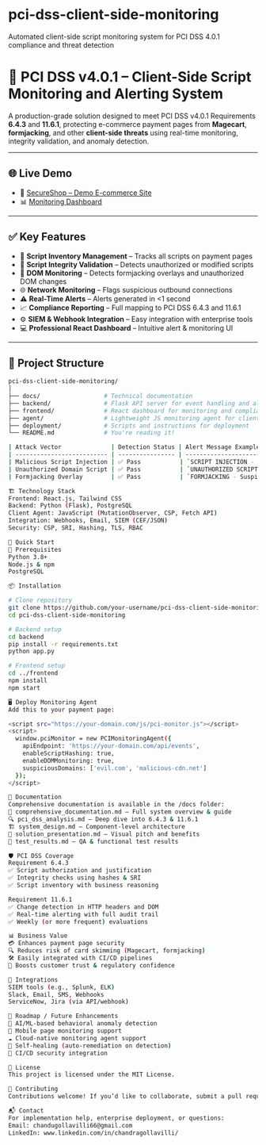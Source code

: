 # pci-dss-client-side-monitoring
Automated client-side script monitoring system for PCI DSS 4.0.1 compliance and threat detection

# 🔐 PCI DSS v4.0.1 – Client-Side Script Monitoring and Alerting System

A production-grade solution designed to meet PCI DSS v4.0.1 Requirements **6.4.3** and **11.6.1**, protecting e-commerce payment pages from **Magecart**, **formjacking**, and other **client-side threats** using real-time monitoring, integrity validation, and anomaly detection.

---

## 🌐 Live Demo

- 🛒 [SecureShop – Demo E-commerce Site](https://uodesjpj.manus.space)
- 📊 [Monitoring Dashboard](https://77h9ikcj1gx9.manus.space)

---

## ✅ Key Features

- 📜 **Script Inventory Management** – Tracks all scripts on payment pages
- 🔐 **Script Integrity Validation** – Detects unauthorized or modified scripts
- 🧬 **DOM Monitoring** – Detects formjacking overlays and unauthorized DOM changes
- 🌐 **Network Monitoring** – Flags suspicious outbound connections
- ⚠️ **Real-Time Alerts** – Alerts generated in <1 second
- 📈 **Compliance Reporting** – Full mapping to PCI DSS 6.4.3 and 11.6.1
- ⚙️ **SIEM & Webhook Integration** – Easy integration with enterprise tools
- 💻 **Professional React Dashboard** – Intuitive alert & monitoring UI

---

## 📁 Project Structure

```bash
pci-dss-client-side-monitoring/
│
├── docs/                  # Technical documentation
├── backend/               # Flask API server for event handling and alerting
├── frontend/              # React dashboard for monitoring and compliance
├── agent/                 # Lightweight JS monitoring agent for client-side
├── deployment/            # Scripts and instructions for deployment
└── README.md              # You're reading it!

| Attack Vector              | Detection Status | Alert Message Example                              |
| -------------------------- | ---------------- | -------------------------------------------------- |
| Malicious Script Injection | ✅ Pass           | `SCRIPT INJECTION - Malicious script injected`     |
| Unauthorized Domain Script | ✅ Pass           | `UNAUTHORIZED SCRIPT - Loaded from evil.com`       |
| Formjacking Overlay        | ✅ Pass           | `FORMJACKING - Suspicious overlay on payment form` |

🏗️ Technology Stack
Frontend: React.js, Tailwind CSS
Backend: Python (Flask), PostgreSQL
Client Agent: JavaScript (MutationObserver, CSP, Fetch API)
Integration: Webhooks, Email, SIEM (CEF/JSON)
Security: CSP, SRI, Hashing, TLS, RBAC

🚀 Quick Start
🔧 Prerequisites
Python 3.8+
Node.js & npm
PostgreSQL

📦 Installation

# Clone repository
git clone https://github.com/your-username/pci-dss-client-side-monitoring.git
cd pci-dss-client-side-monitoring

# Backend setup
cd backend
pip install -r requirements.txt
python app.py

# Frontend setup
cd ../frontend
npm install
npm start

🖥️ Deploy Monitoring Agent
Add this to your payment page:

<script src="https://your-domain.com/js/pci-monitor.js"></script>
<script>
  window.pciMonitor = new PCIMonitoringAgent({
    apiEndpoint: 'https://your-domain.com/api/events',
    enableScriptHashing: true,
    enableDOMMonitoring: true,
    suspiciousDomains: ['evil.com', 'malicious-cdn.net']
  });
</script>

📝 Documentation
Comprehensive documentation is available in the /docs folder:
📘 comprehensive_documentation.md – Full system overview & guide
🔍 pci_dss_analysis.md – Deep dive into 6.4.3 & 11.6.1
🏗️ system_design.md – Component-level architecture
🎯 solution_presentation.md – Visual pitch and benefits
🧪 test_results.md – QA & functional test results

🛡️ PCI DSS Coverage
Requirement 6.4.3
✅ Script authorization and justification
✅ Integrity checks using hashes & SRI
✅ Script inventory with business reasoning

Requirement 11.6.1
✅ Change detection in HTTP headers and DOM
✅ Real-time alerting with full audit trail
✅ Weekly (or more frequent) evaluations

📊 Business Value
💳 Enhances payment page security
🔍 Reduces risk of card skimming (Magecart, formjacking)
🛠️ Easily integrated with CI/CD pipelines
📣 Boosts customer trust & regulatory confidence

🧩 Integrations
SIEM tools (e.g., Splunk, ELK)
Slack, Email, SMS, Webhooks
ServiceNow, Jira (via API/webhook)

🔄 Roadmap / Future Enhancements
🧠 AI/ML-based behavioral anomaly detection
📱 Mobile page monitoring support
☁️ Cloud-native monitoring agent support
🧰 Self-healing (auto-remediation on detection)
🧪 CI/CD security integration

📄 License
This project is licensed under the MIT License.

🤝 Contributing
Contributions welcome! If you’d like to collaborate, submit a pull request or open an issue.

📬 Contact
For implementation help, enterprise deployment, or questions:
Email: chandugollavilli66@gmail.com
LinkedIn: www.linkedin.com/in/chandragollavilli/

